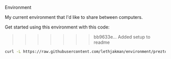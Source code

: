 Environment

My current environment that I'd like to share between computers. 

Get started using this environment with this code:
>>>>>>> bb9633e... Added setup to readme

```bash
curl -L https://raw.githubusercontent.com/lethjakman/environment/prezto/script/setup.sh | sh
```
